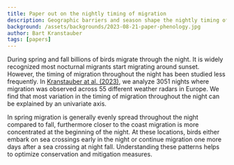 ```yaml
---
title: Paper out on the nightly timing of migration
description: Geographic barriers and season shape the nightly timing of avian migration.
background: /assets/backgrounds/2023-08-21-paper-phenology.jpg
author: Bart Kranstauber
tags: [papers]
---
```


During spring and fall billions of birds migrate through the night. It is widely recognized most nocturnal migrants start migrating around sunset. However, the timing of migration throughout the night has been studied less frequently. In [Kranstauber at al. (2023)](https://doi.org/10.1111/geb.13742), we analyze 3051 nights where migration was observed across 55 different weather radars in Europe. We find that most variation in the timing of migration throughout the night can be explained by an univariate axis. 

In spring migration is generally evenly spread throughout the night compared to fall, furthermore closer to the coast migration is more concentrated at the beginning of the night. At these locations, birds either embark on sea crossings early in the night or continue migration one more days after a sea crossing at night fall. Understanding these patterns helps to optimize conservation and mitigation measures.
